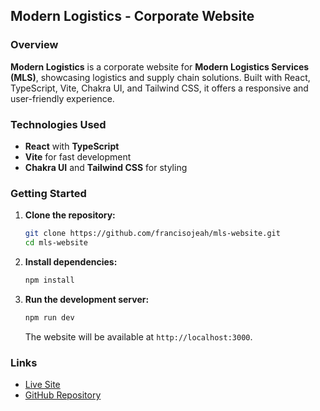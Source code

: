 ## Modern Logistics - Corporate Website

### Overview

**Modern Logistics** is a corporate website for **Modern Logistics Services (MLS)**, showcasing logistics and supply chain solutions. Built with React, TypeScript, Vite, Chakra UI, and Tailwind CSS, it offers a responsive and user-friendly experience.

### Technologies Used

- **React** with **TypeScript**
- **Vite** for fast development
- **Chakra UI** and **Tailwind CSS** for styling

### Getting Started

1. **Clone the repository:**

    ```bash
    git clone https://github.com/francisojeah/mls-website.git
    cd mls-website
    ```

2. **Install dependencies:**

    ```bash
    npm install
    ```

3. **Run the development server:**

    ```bash
    npm run dev
    ```

   The website will be available at `http://localhost:3000`.

### Links

- [Live Site](https://modern-logistics-services.netlify.app/)
- [GitHub Repository](https://github.com/francisojeah/mls-website)
